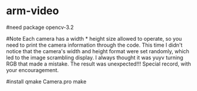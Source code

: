 # arm-video

#need package
  opencv-3.2
  
#Note
  Each camera has a width * height size allowed to operate, so you need to print the camera information through the code. This time I didn't notice that the camera's width and height format were set randomly, which led to the image scrambling display. I always thought it was yuyv turning RGB that made a mistake. The result was unexpected!!! Special record, with your encouragement.

#install
  qmake Camera.pro
  make
